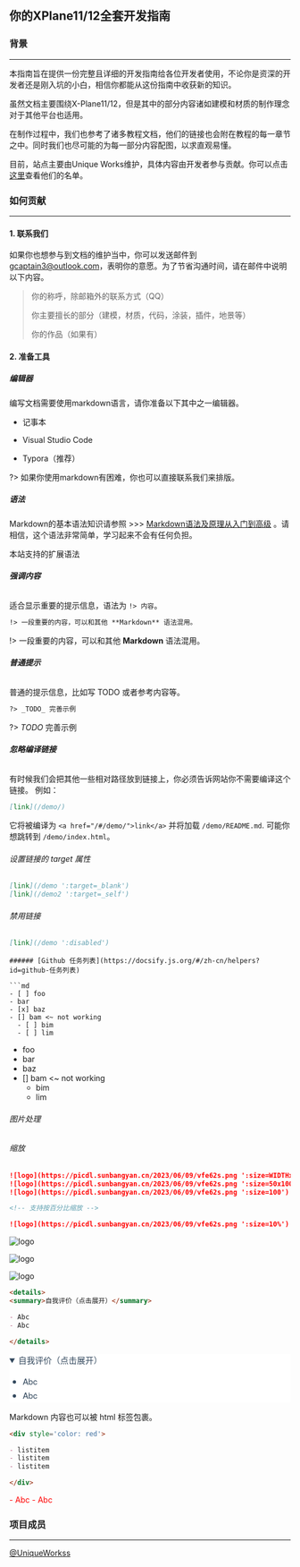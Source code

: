 

## **你的XPlane11/12全套开发指南**

### 背景

---

本指南旨在提供一份完整且详细的开发指南给各位开发者使用，不论你是资深的开发者还是刚入坑的小白，相信你都能从这份指南中收获新的知识。

虽然文档主要围绕X-Plane11/12，但是其中的部分内容诸如建模和材质的制作理念对于其他平台也适用。

在制作过程中，我们也参考了诸多教程文档，他们的链接也会附在教程的每一章节之中。同时我们也尽可能的为每一部分内容配图，以求直观易懂。

目前，站点主要由Unique Works维护，具体内容由开发者参与贡献。你可以点击[这里](#项目成员)查看他们的名单。

### 如何贡献

---

#### 1. 联系我们

如果你也想参与到文档的维护当中，你可以发送邮件到[gcaptain3@outlook.com](mailto:gcaptain3@outlook.com)，表明你的意愿。为了节省沟通时间，请在邮件中说明以下内容。

> 你的称呼，除邮箱外的联系方式（QQ）
>
> 你主要擅长的部分（建模，材质，代码，涂装，插件，地景等）
>
> 你的作品（如果有）

#### 2. 准备工具

##### 编辑器

编写文档需要使用markdown语言，请你准备以下其中之一编辑器。

- 记事本

- Visual Studio Code

- Typora（推荐）

  

?> 如果你使用markdown有困难，你也可以直接联系我们来排版。

##### 语法

Markdown的基本语法知识请参照 >>> [Markdown语法及原理从入门到高级](https://www.zhihu.com/tardis/zm/art/99319314?source_id=1005)  。请相信，这个语法非常简单，学习起来不会有任何负担。

本站支持的扩展语法

###### **强调内容**

适合显示重要的提示信息，语法为 `!> 内容`。

```markdown
!> 一段重要的内容，可以和其他 **Markdown** 语法混用。
```

!> 一段重要的内容，可以和其他 **Markdown** 语法混用。

###### **普通提示**

普通的提示信息，比如写 TODO 或者参考内容等。

```markdown
?> _TODO_ 完善示例
```

?> *TODO* 完善示例

###### **忽略编译链接**

有时候我们会把其他一些相对路径放到链接上，你必须告诉网站你不需要编译这个链接。 例如：

```md
[link](/demo/)
```

它将被编译为 `<a href="/#/demo/">link</a>` 并将加载 `/demo/README.md`. 可能你想跳转到 `/demo/index.html`。



###### 设置链接的 target 属性

```md
[link](/demo ':target=_blank')
[link](/demo2 ':target=_self')
```

###### 禁用链接

```md
[link](/demo ':disabled')
```


```
###### [Github 任务列表](https://docsify.js.org/#/zh-cn/helpers?id=github-任务列表)

```md
- [ ] foo
- bar
- [x] baz
- [] bam <~ not working
  - [ ] bim
  - [ ] lim
```

-  foo
-  bar
-  baz
-  [] bam <~ not working
   -  bim
   -  lim

###### 图片处理

###### 缩放

```md
![logo](https://picdl.sunbangyan.cn/2023/06/09/vfe62s.png ':size=WIDTHxHEIGHT')
![logo](https://picdl.sunbangyan.cn/2023/06/09/vfe62s.png ':size=50x100')
![logo](https://picdl.sunbangyan.cn/2023/06/09/vfe62s.png ':size=100')

<!-- 支持按百分比缩放 -->

![logo](https://picdl.sunbangyan.cn/2023/06/09/vfe62s.png ':size=10%')
```

![logo](https://picdl.sunbangyan.cn/2023/06/09/vfe62s.png ':size=50x100')



![logo](https://picdl.sunbangyan.cn/2023/06/09/vfe62s.png ':size=100')



![logo](https://picdl.sunbangyan.cn/2023/06/09/vfe62s.png ':size=10%')  

```markdown
<details>
<summary>自我评价（点击展开）</summary>

- Abc
- Abc

</details>
```

<details open="" style="-webkit-font-smoothing: antialiased; -webkit-tap-highlight-color: rgba(0, 0, 0, 0); text-size-adjust: none; box-sizing: border-box; font-size: 15px; color: rgb(52, 73, 94); font-family: &quot;Source Sans Pro&quot;, &quot;Helvetica Neue&quot;, Arial, sans-serif; font-style: normal; font-variant-ligatures: normal; font-variant-caps: normal; font-weight: 400; letter-spacing: normal; orphans: 2; text-align: start; text-indent: 0px; text-transform: none; white-space: normal; widows: 2; word-spacing: 0px; -webkit-text-stroke-width: 0px; background-color: rgb(255, 255, 255); text-decoration-thickness: initial; text-decoration-style: initial; text-decoration-color: initial;"><summary style="-webkit-font-smoothing: antialiased; -webkit-tap-highlight-color: rgba(0, 0, 0, 0); text-size-adjust: none; box-sizing: border-box;">自我评价（点击展开）</summary><ul style="-webkit-font-smoothing: antialiased; -webkit-tap-highlight-color: rgba(0, 0, 0, 0); text-size-adjust: none; box-sizing: border-box; line-height: 1.6rem; word-spacing: 0.05rem; padding-left: 1.5rem;"><li style="-webkit-font-smoothing: antialiased; -webkit-tap-highlight-color: rgba(0, 0, 0, 0); text-size-adjust: none; box-sizing: border-box;">Abc</li><li style="-webkit-font-smoothing: antialiased; -webkit-tap-highlight-color: rgba(0, 0, 0, 0); text-size-adjust: none; box-sizing: border-box;">Abc</li></ul></details>

Markdown 内容也可以被 html 标签包裹。

```markdown
<div style='color: red'>

- listitem
- listitem
- listitem

</div>
```

<div style='color: red'>
- Abc
- Abc
</div>

### 项目成员
---
[@UniqueWorkss](https://github.com/UniqueWorkss)

